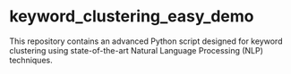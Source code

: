 # keyword_clustering_easy_demo
This repository contains an advanced Python script designed for keyword clustering using state-of-the-art Natural Language Processing (NLP) techniques.
